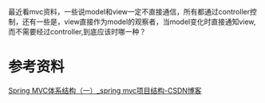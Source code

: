 

最近看mvc资料，一些说model和view一定不直接通信，所有都通过controller控制，还有一些是，view直接作为model的观察者，当model变化时直接通知view,而不需要经过controller,到底应该时哪一种？







# 参考资料

[Spring MVC体系结构（一）_spring mvc项目结构-CSDN博客](https://blog.csdn.net/wzy18210825916/article/details/82799764)

